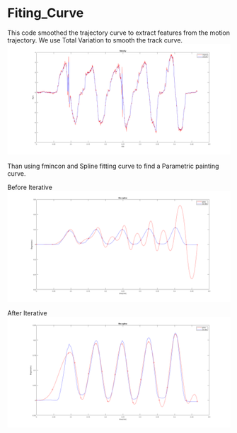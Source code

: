 # Fiting_Curve
This code smoothed the trajectory curve to extract features from the motion trajectory.
We use Total Variation to smooth the track curve.
![image](img/smooth_V.png)

Than using fmincon and Spline fitting curve to find a Parametric painting curve.

Before Iterative
![image](img/fmincon_0.png)

After Iterative
![image](img/fmincon_n.png)
